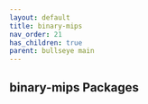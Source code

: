 ```yaml
---
layout: default
title: binary-mips
nav_order: 21
has_children: true
parent: bullseye main
---
```


## binary-mips Packages
